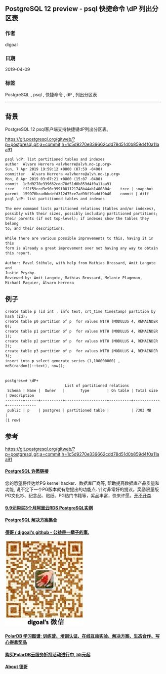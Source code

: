 ## PostgreSQL 12 preview - psql 快捷命令 \\dP 列出分区表     
                                                                                                                  
### 作者                                                                                                                  
digoal                                                                                                                  
                                                                                                                  
### 日期                                                                                                                  
2019-04-09                                                                                                                  
                                                                                                                  
### 标签                                                                                                                  
PostgreSQL , psql , 快捷命令 , dP , 列出分区表   
                                 
----                                                                                                            
                                                                                                              
## 背景    
PostgreSQL 12 psql客户端支持快捷键dP列出分区表。    
  
https://git.postgresql.org/gitweb/?p=postgresql.git;a=commit;h=1c5d9270e339662cdd78d51d0b859d4f0a11aa91  
  
```  
psql \dP: list partitioned tables and indexes  
author	Alvaro Herrera <alvherre@alvh.no-ip.org>	  
Sun, 7 Apr 2019 19:59:12 +0800 (07:59 -0400)  
committer	Alvaro Herrera <alvherre@alvh.no-ip.org>	  
Mon, 8 Apr 2019 03:07:21 +0800 (15:07 -0400)  
commit	1c5d9270e339662cdd78d51d0b859d4f0a11aa91  
tree	ff2f59ecd3e90c999f081121748b44ab1400804c	tree | snapshot  
parent	159970bcadbbdefd312d75ce7ad90f19add19b40	commit | diff  
psql \dP: list partitioned tables and indexes  
  
The new command lists partitioned relations (tables and/or indexes),  
possibly with their sizes, possibly including partitioned partitions;  
their parents (if not top-level); if indexes show the tables they belong  
to; and their descriptions.  
  
While there are various possible improvements to this, having it in this  
form is already a great improvement over not having any way to obtain  
this report.  
  
Author: Pavel Stěhule, with help from Mathias Brossard, Amit Langote and  
Justin Pryzby.  
Reviewed-by: Amit Langote, Mathias Brossard, Melanie Plageman,  
Michaël Paquier, Álvaro Herrera  
```  
  
## 例子  
  
```  
create table p (id int , info text, crt_time timestamp) partition by hash (id);    
create table p0 partition of p  for values WITH (MODULUS 4, REMAINDER 0);    
create table p1 partition of p  for values WITH (MODULUS 4, REMAINDER 1);    
create table p2 partition of p  for values WITH (MODULUS 4, REMAINDER 2);   
create table p3 partition of p  for values WITH (MODULUS 4, REMAINDER 3);    
insert into p select generate_series (1,100000000) , md5(random()::text), now();  
  
  
postgres=# \dP+  
                           List of partitioned relations  
 Schema | Name |  Owner   |       Type        | On table | Total size | Description   
--------+------+----------+-------------------+----------+------------+-------------  
 public | p    | postgres | partitioned table |          | 7303 MB    |   
(1 row)  
```  
  
## 参考  
https://git.postgresql.org/gitweb/?p=postgresql.git;a=commit;h=1c5d9270e339662cdd78d51d0b859d4f0a11aa91  
    
  
  
  
  
  
  
  
  
  
  
  
  
  
  
  
  
  
  
  
  
  
  
  
  
  
  
  
  
  
  
  
  
  
  
  
  
  
  
  
  
  
  
  
  
  
  
  
  
  
  
  
  
  
  
  
  
  
  
  
  
  
  
  
  
  
  
  
  
  
#### [PostgreSQL 许愿链接](https://github.com/digoal/blog/issues/76 "269ac3d1c492e938c0191101c7238216")
您的愿望将传达给PG kernel hacker、数据库厂商等, 帮助提高数据库产品质量和功能, 说不定下一个PG版本就有您提出的功能点. 针对非常好的提议，奖励限量版PG文化衫、纪念品、贴纸、PG热门书籍等，奖品丰富，快来许愿。[开不开森](https://github.com/digoal/blog/issues/76 "269ac3d1c492e938c0191101c7238216").  
  
  
#### [9.9元购买3个月阿里云RDS PostgreSQL实例](https://www.aliyun.com/database/postgresqlactivity "57258f76c37864c6e6d23383d05714ea")
  
  
#### [PostgreSQL 解决方案集合](https://yq.aliyun.com/topic/118 "40cff096e9ed7122c512b35d8561d9c8")
  
  
#### [德哥 / digoal's github - 公益是一辈子的事.](https://github.com/digoal/blog/blob/master/README.md "22709685feb7cab07d30f30387f0a9ae")
  
  
![digoal's wechat](../pic/digoal_weixin.jpg "f7ad92eeba24523fd47a6e1a0e691b59")
  
  
#### [PolarDB 学习图谱: 训练营、培训认证、在线互动实验、解决方案、生态合作、写心得拿奖品](https://www.aliyun.com/database/openpolardb/activity "8642f60e04ed0c814bf9cb9677976bd4")
  
  
#### [购买PolarDB云服务折扣活动进行中, 55元起](https://www.aliyun.com/activity/new/polardb-yunparter?userCode=bsb3t4al "e0495c413bedacabb75ff1e880be465a")
  
  
#### [About 德哥](https://github.com/digoal/blog/blob/master/me/readme.md "a37735981e7704886ffd590565582dd0")
  
